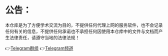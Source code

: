 # 公告：
本仓库是为了方便学术交流为目的，不提供任何代理上网的服务软件，也不会记录任何有关的信息，不提供任何承诺也不承担任何因使用本仓库中的文件与文档而产生法律责任，请遵守当地的法律法规！


👉[Telegram群组](http://t.me/PapaLaozi) 
👉[Telegram频道](https://t.me/PapaLao) 
 
